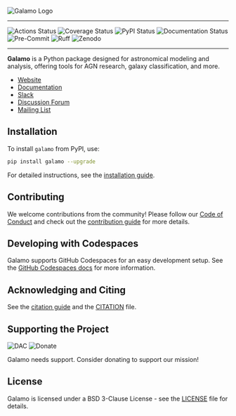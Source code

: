 ![Galamo Logo](https://www.github.com/galamo-org/galamo/images/galamo-main.svg)


----

![Actions Status](https://github.com/galamo-org/galamo/actions/workflows/ci.yml/badge.svg)
![Coverage Status](https://codecov.io/gh/galamo-org/galamo/branch/main/graph/badge.svg)
![PyPI Status](https://img.shields.io/pypi/v/galamo.svg)
![Documentation Status](https://img.shields.io/readthedocs/galamo/latest.svg?logo=read%20the%20docs&logoColor=white&label=Docs&version=stable)
![Pre-Commit](https://img.shields.io/badge/pre--commit-enabled-brightgreen?logo=pre-commit&logoColor=white)
![Ruff](https://img.shields.io/endpoint?url=https://raw.githubusercontent.com/astral-sh/ruff/main/assets/badge/v2.json)
![Zenodo](https://zenodo.org/badge/DOI/10.5281/zenodo.xxxxxx.svg)

----

**Galamo** is a Python package designed for astronomical modeling and analysis, offering tools for AGN research, galaxy classification, and more.

- [Website](https://www.galamo.org)
- [Documentation](https://docs.galamo.org/)
- [Slack](https://galamo.slack.com/)
- [Discussion Forum](https://community.galamo.org/)
- [Mailing List](https://mail.python.org/mailman/listinfo/galamo)

## Installation

To install `galamo` from PyPI, use:

```bash
pip install galamo --upgrade
```

For detailed instructions, see the [installation guide](https://docs.galamo.org/en/stable/install.html).

## Contributing

We welcome contributions from the community! Please follow our [Code of Conduct](https://www.galamo.org/about#codeofconduct) and check out the [contribution guide](https://www.galamo.org/contribute.html) for more details.

## Developing with Codespaces

Galamo supports GitHub Codespaces for an easy development setup. See the [GitHub Codespaces docs](https://docs.github.com/en/codespaces) for more information.

## Acknowledging and Citing

See the [citation guide](https://www.galamo.org/acknowledging.html) and the [CITATION](https://github.com/your-org/galamo/blob/main/CITATION) file.

## Supporting the Project

![DAC](https://img.shields.io/badge/powered%20by-NumFOCUS-orange.svg?style=flat&colorA=E1523D&colorB=007D8A)
![Donate](https://img.shields.io/badge/Donate-to%20Galamo-brightgreen.svg)

Galamo needs support. Consider donating to support our mission!

## License

Galamo is licensed under a BSD 3-Clause License - see the [LICENSE](LICENSE) file for details.
